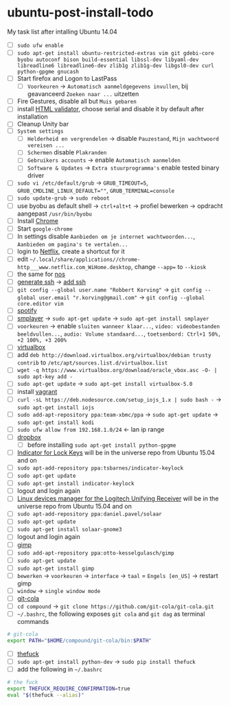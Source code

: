 ubuntu-post-install-todo
========================

My task list after intalling Ubuntu 14.04

* [ ] `sudo ufw enable`
* [ ] `sudo apt-get install ubuntu-restricted-extras vim git gdebi-core byobu autoconf bison build-essential libssl-dev libyaml-dev libreadline6 libreadline6-dev zlib1g zlib1g-dev libgsl0-dev curl python-gpgme gnucash`
* [ ] Start firefox and Logon to LastPass
  * [ ] `Voorkeuren` -> `Automatisch aanmeldgegevens invullen`, bij geavanceerd `Zoeken naar ...` uitzetten
 * [ ] Fire Gestures, disable all but `Muis gebaren`
 * [ ] install [HTML validator](http://users.skynet.be/mgueury/mozilla/index.html), choose serial and disable it by default after installation
* [ ] Cleanup Unity bar
* [ ] `System settings`
  * [ ] `Helderheid en vergrendelen` -> disable `Pauzestand`, `Mijn wachtwoord vereisen ...`
  * [ ] `Schermen` disable `Plakranden`
  * [ ] `Gebruikers accounts` -> enable `Automatisch aanmelden`
  * [ ] `Software & Updates` -> `Extra stuurprogramma's` enable tested binary driver
* [ ] `sudo vi /etc/default/grub` -> `GRUB_TIMEOUT=5`, `GRUB_CMDLINE_LINUX_DEFAULT=""`, `GRUB_TERMINAL=console`
* [ ] `sudo update-grub` -> `sudo reboot`
* [ ] use byobu as default shell -> `ctrl+alt+t` -> profiel bewerken -> opdracht aangepast `/usr/bin/byobu`
* [ ] Install [Chrome](https://www.google.nl/chrome/browser/desktop/index.html)
* [ ] Start `google-chrome`
 * [ ] In settings disable `Aanbieden om je internet wachtwoorden...`, `Aanbieden om pagina's te vertalen...`
 * [ ] login to [Netflix](http://www.netflix.com/), create a shortcut for it
 * [ ] edit `~/.local/share/applications//chrome-http___www.netflix.com_WiHome.desktop`, change `--app=` to `--kiosk `
 * [ ] the same for [nos](http://nos.nl/)
* [ ] [generate ssh](https://help.github.com/articles/generating-ssh-keys/) -> [add ssh](https://github.com/settings/ssh)
* [ ] `git config --global user.name "Robbert Korving"` -> `git config --global user.email "r.korving@gmail.com"` -> `git config --global core.editor vim`
* [ ] [spotify](https://www.spotify.com/nl/download/linux)
* [ ] [smplayer](http://smplayer.sourceforge.net/en/downloads) -> `sudo apt-get update` -> `sudo apt-get install smplayer`
 * [ ] `voorkeuren` -> enable `sluiten wanneer klaar...`, `video: videobestanden beeldvullen...`, `audio: Volume standaard...`, `toetsenbord: Ctrl+1 50%, +2 100%, +3 200%`
* [ ] [virtualbox](https://www.virtualbox.org/wiki/Linux_Downloads#Debian-basedLinuxdistributions)
 * [ ] add `deb http://download.virtualbox.org/virtualbox/debian trusty contrib` to `/etc/apt/sources.list.d/virtualbox.list`
 * [ ] `wget -q https://www.virtualbox.org/download/oracle_vbox.asc -O- | sudo apt-key add -`
 * [ ] `sudo apt-get update` -> `sudo apt-get install virtualbox-5.0`
* [ ] install [vagrant](https://www.vagrantup.com/downloads)
* [ ] `curl -sL https://deb.nodesource.com/setup_iojs_1.x | sudo bash -` -> `sudo apt-get install iojs`
* [ ] `sudo add-apt-repository ppa:team-xbmc/ppa` -> `sudo apt-get update` -> `sudo apt-get install kodi`
 * [ ] `sudo ufw allow from 192.168.1.0/24` <- lan ip range
* [ ] [dropbox](https://www.dropbox.com/downloading?src=index)
  * [ ] before installing `sudo apt-get install python-gpgme`
* [ ] [Indicator for Lock Keys](http://packages.ubuntu.com/search?keywords=indicator-keylock) will be in the universe repo from Ubuntu 15.04 and on
 * [ ] `sudo apt-add-repository ppa:tsbarnes/indicator-keylock`
 * [ ] `sudo apt-get update`
 * [ ] `sudo apt-get install indicator-keylock`
 * [ ] logout and login again
* [ ] [Linux devices manager for the Logitech Unifying Receiver](https://github.com/pwr/Solaar) will be in the universe repo from Ubuntu 15.04 and on
 * [ ] `sudo apt-add-repository ppa:daniel.pavel/solaar`
 * [ ] `sudo apt-get update`
 * [ ] `sudo apt-get install solaar-gnome3`
 * [ ] logout and login again
* [ ] [gimp](http://www.gimp.org/)
 * [ ] `sudo add-apt-repository ppa:otto-kesselgulasch/gimp`
 * [ ] `sudo apt-get update`
 * [ ] `sudo apt-get install gimp`
 * [ ] `bewerken` -> `voorkeuren` -> `interface` -> `taal` = `Engels [en_US]` -> restart gimp
 * [ ] `window` -> `single window mode`
* [ ] [git-cola](https://github.com/git-cola/git-cola)
 * [ ] `cd compound` -> `git clone https://github.com/git-cola/git-cola.git`
 * [ ] `~/.bashrc`, the following exposes `git cola` and `git dag` as terminal commands
 ```bash
 # git-cola
 export PATH="$HOME/compound/git-cola/bin:$PATH"
 ```
* [ ] [thefuck](https://github.com/nvbn/thefuck)
 * [ ] `sudo apt-get install python-dev` -> `sudo pip install thefuck`
 * [ ] add the following in `~/.bashrc`
 ```bash
 # the fuck
 export THEFUCK_REQUIRE_CONFIRMATION=true
 eval "$(thefuck --alias)"
 ```
